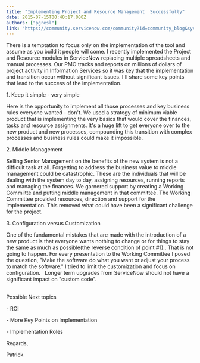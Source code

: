 ```yaml
---
title: "Implementing Project and Resource Management  Successfully"
date: 2015-07-15T00:40:17.000Z
authors: ["pgresl"]
link: "https://community.servicenow.com/community?id=community_blog&sys_id=db3d2ee5dbd0dbc01dcaf3231f961934"
---
```

<p>There is a temptation to focus only on the implementation of the tool and assume as you build it people will come. I recently implemented the Project and Resource modules in ServiceNow replacing multiple spreadsheets and manual processes. Our PMO tracks and reports on millions of dollars of project activity in Information Services so it was key that the implementation and transition occur without significant issues. I'll share some key points that lead to the success of the implementation.</p><p></p><p>1. Keep it simple - very simple</p><p>Here is the opportunity to implement all those processes and key business rules everyone wanted - don't. We used a strategy of minimum viable product that is implementing the very basics that would cover the finances, tasks and resource assignments. It's a huge lift to get everyone over to the new product and new processes, compounding this transition with complex processes and business rules could make it impossible.</p><p></p><p>2. Middle Management</p><p>Selling Senior Management on the benefits of the new system is not a difficult task at all. Forgetting to address the business value to middle management could be catastrophic. These are the individuals that will be dealing with the system day to day, assigning resources, running reports and managing the finances. We garnered support by creating a Working Commiitte and putting middle management in that committee. The Working Committee provided resources, direction and support for the implementation. This removed what could have been a significant challenge for the project.</p><p></p><p>3. Configuration versus Customization</p><p>One of the fundamental mistakes that are made with the introduction of a new product is that everyone wants nothing to change or for things to stay the same as much as possible(the reverse condition of point #1).. That is not going to happen. For every presentation to the Working Committee I posed the question, "Make the software do what you want or adjust your process to match the software." I tried to limit the customization and focus on configuration.   Longer term upgrades from ServiceNow should not have a significant impact on "custom code".</p><p><br/>Possible Next topics</p><p>- ROI</p><p>- More Key Points on Implementation</p><p>- Implementation Roles</p><p></p><p>Regards,</p><p>Patrick</p>